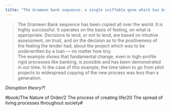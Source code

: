 ```yaml
---
title: "The Grameen bank sequence: a single sniffable gene which has been having a profound effect"
---
```


> The Grameen Bank sequence has been copied all over the world. It is highly successful. It operates on the basis of feeling, on what is appropriate. Decisions to lend, or not to lend, are based on intuitive assessment, on trust, and on the decision as to the positiveness of the feeling the lender had, about the project which was to be underwritten by a loan — no matter how tiny.  
> The example shows that fundamental change, even in high-profile rigid processes like banking, is possible and has been demonstrated in our time. In the case of this example, the time taken to go from pilot projects to widespread copying of the new process was less than a generation.  

*Disruption theory?!*

#book/The Nature of Order/2 The process of creating life/20 The spread of living processes throughout society#